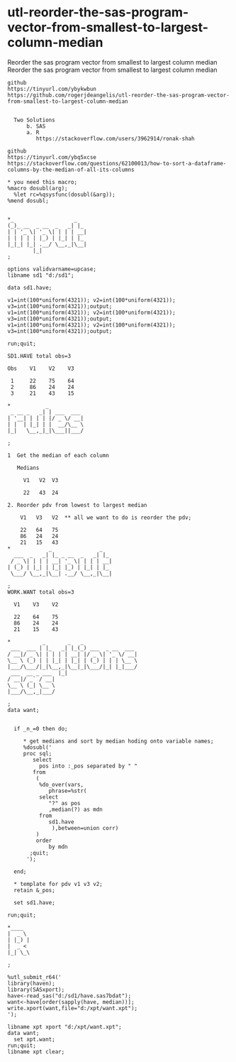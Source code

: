# utl-reorder-the-sas-program-vector-from-smallest-to-largest-column-median
Reorder the sas program vector from smallest to largest column median
    Reorder the sas program vector from smallest to largest column median                                                    
                                                                                                                             
    github                                                                                                                   
    https://tinyurl.com/ybykwbun                                                                                             
    https://github.com/rogerjdeangelis/utl-reorder-the-sas-program-vector-from-smallest-to-largest-column-median             
                                                                                                                             
                                                                                                                             
      Two Solutions                                                                                                          
          b. SAS                                                                                                             
          a. R                                                                                                               
             https://stackoverflow.com/users/3962914/ronak-shah                                                              
                                                                                                                             
    github                                                                                                                   
    https://tinyurl.com/ybq5xcse                                                                                             
    https://stackoverflow.com/questions/62100013/how-to-sort-a-dataframe-columns-by-the-median-of-all-its-columns            
                                                                                                                             
    * you need this macro;                                                                                                   
    %macro dosubl(arg);                                                                                                      
      %let rc=%qsysfunc(dosubl(&arg));                                                                                       
    %mend dosubl;                                                                                                            
                                                                                                                             
                                                                                                                             
    *_                   _                                                                                                   
    (_)_ __  _ __  _   _| |_                                                                                                 
    | | '_ \| '_ \| | | | __|                                                                                                
    | | | | | |_) | |_| | |_                                                                                                 
    |_|_| |_| .__/ \__,_|\__|                                                                                                
            |_|                                                                                                              
    ;                                                                                                                        
                                                                                                                             
    options validvarname=upcase;                                                                                             
    libname sd1 "d:/sd1";                                                                                                    
                                                                                                                             
    data sd1.have;                                                                                                           
                                                                                                                             
    v1=int(100*uniform(4321)); v2=int(100*uniform(4321)); v3=int(100*uniform(4321));output;                                  
    v1=int(100*uniform(4321)); v2=int(100*uniform(4321)); v3=int(100*uniform(4321));output;                                  
    v1=int(100*uniform(4321)); v2=int(100*uniform(4321)); v3=int(100*uniform(4321));output;                                  
                                                                                                                             
    run;quit;                                                                                                                
                                                                                                                             
    SD1.HAVE total obs=3                                                                                                     
                                                                                                                             
    Obs    V1    V2    V3                                                                                                    
                                                                                                                             
     1     22    75    64                                                                                                    
     2     86    24    24                                                                                                    
     3     21    43    15                                                                                                    
                                                                                                                             
    *           _                                                                                                            
     _ __ _   _| | ___  ___                                                                                                  
    | '__| | | | |/ _ \/ __|                                                                                                 
    | |  | |_| | |  __/\__ \                                                                                                 
    |_|   \__,_|_|\___||___/                                                                                                 
                                                                                                                             
    ;                                                                                                                        
                                                                                                                             
    1  Get the median of each column                                                                                         
                                                                                                                             
       Medians                                                                                                               
                                                                                                                             
         V1   V2  V3                                                                                                         
                                                                                                                             
         22   43  24                                                                                                         
                                                                                                                             
    2. Reorder pdv from lowest to largest median                                                                             
                                                                                                                             
        V1   V3   V2  ** all we want to do is reorder the pdv;                                                               
                                                                                                                             
        22   64   75                                                                                                         
        86   24   24                                                                                                         
        21   15   43                                                                                                         
    *            _               _                                                                                           
      ___  _   _| |_ _ __  _   _| |_                                                                                         
     / _ \| | | | __| '_ \| | | | __|                                                                                        
    | (_) | |_| | |_| |_) | |_| | |_                                                                                         
     \___/ \__,_|\__| .__/ \__,_|\__|                                                                                        
                                                                                                                             
    ;                                                                                                                        
    WORK.WANT total obs=3                                                                                                    
                                                                                                                             
      V1    V3    V2                                                                                                         
                                                                                                                             
      22    64    75                                                                                                         
      86    24    24                                                                                                         
      21    15    43                                                                                                         
                                                                                                                             
    *          _       _   _                                                                                                 
     ___  ___ | |_   _| |_(_) ___  _ __  ___                                                                                 
    / __|/ _ \| | | | | __| |/ _ \| '_ \/ __|                                                                                
    \__ \ (_) | | |_| | |_| | (_) | | | \__ \                                                                                
    |___/\___/|_|\__,_|\__|_|\___/|_| |_|___/                                                                                
     ___  __ _ ___  |_|                                                                                                      
    / __|/ _` / __|                                                                                                          
    \__ \ (_| \__ \                                                                                                          
    |___/\__,_|___/                                                                                                          
                                                                                                                             
    ;                                                                                                                        
    data want;                                                                                                               
                                                                                                                             
                                                                                                                             
      if _n_=0 then do;                                                                                                      
                                                                                                                             
         * get medians and sort by median hoding onto variable names;                                                        
         %dosubl('                                                                                                           
         proc sql;                                                                                                           
            select                                                                                                           
              pos into :_pos separated by " "                                                                                
            from                                                                                                             
             (                                                                                                               
              %do_over(vars,                                                                                                 
                 phrase=%str(                                                                                                
              select                                                                                                         
                 "?" as pos                                                                                                  
                 ,median(?) as mdn                                                                                           
              from                                                                                                           
                 sd1.have                                                                                                    
                  ),between=union corr)                                                                                      
             )                                                                                                               
             order                                                                                                           
                 by mdn                                                                                                      
           ;quit;                                                                                                            
          ');                                                                                                                
                                                                                                                             
      end;                                                                                                                   
                                                                                                                             
      * template for pdv v1 v3 v2;                                                                                           
      retain &_pos;                                                                                                          
                                                                                                                             
      set sd1.have;                                                                                                          
                                                                                                                             
    run;quit;                                                                                                                
                                                                                                                             
    *____                                                                                                                    
    |  _ \                                                                                                                   
    | |_) |                                                                                                                  
    |  _ <                                                                                                                   
    |_| \_\                                                                                                                  
                                                                                                                             
    ;                                                                                                                        
                                                                                                                             
    %utl_submit_r64('                                                                                                        
    library(haven);                                                                                                          
    library(SASxport);                                                                                                       
    have<-read_sas("d:/sd1/have.sas7bdat");                                                                                  
    want<-have[order(sapply(have, median))];                                                                                 
    write.xport(want,file="d:/xpt/want.xpt");                                                                                
    ');                                                                                                                      
                                                                                                                             
    libname xpt xport "d:/xpt/want.xpt";                                                                                     
    data want;                                                                                                               
      set xpt.want;                                                                                                          
    run;quit;                                                                                                                
    libname xpt clear;                                                                                                       
                                                                                                                             
                                                                                                                             
